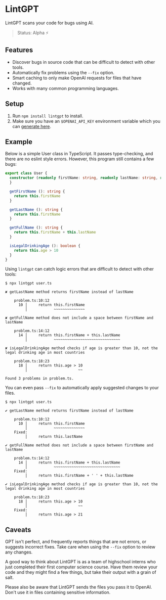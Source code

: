 # LintGPT

LintGPT scans your code for bugs using AI.

> Status: Alpha ⚡

## Features

- Discover bugs in source code that can be difficult to detect with other tools.
- Automatically fix problems using the `--fix` option.
- Smart caching to only make OpenAI requests for files that have changed.
- Works with many common programming languages.

## Setup

1. Run `npm install lintgpt` to install.
2. Make sure you have an `$OPENAI_API_KEY` environment variable which you can [generate
here](https://beta.openai.com/account/api-keys).

## Example

Below is a simple User class in TypeScript. It passes type-checking, and there are no eslint style errors. However, this program still contains a few bugs:

```typescript
export class User {
  constructor (readonly firstName: string, readonly lastName: string, readonly age: number) {
  }

  getFirstName (): string {
    return this.firstName
  }

  getLastName (): string {
    return this.firstName
  }

  getFullName (): string {
    return this.firstName + this.lastName
  }

  isLegalDrinkingAge (): boolean {
    return this.age > 10
  }
}
```

Using `lintgpt` can catch logic errors that are difficult to detect with other tools:

```
$ npx lintgpt user.ts

✘ getLastName method returns firstName instead of lastName

    problem.ts:10:12
      10 │     return this.firstName
         │            ~~~~~~~~~~~~~~

✘ getFullName method does not include a space between firstName and lastName

    problem.ts:14:12
      14 │     return this.firstName + this.lastName
         │            ~~~~~~~~~~~~~~~~~~~~~~~~~~~~~~

✘ isLegalDrinkingAge method checks if age is greater than 10, not the legal drinking age in most countries

    problem.ts:18:23
      18 │     return this.age > 10
         │                       ~~

Found 3 problems in problem.ts.
```

You can even pass `--fix` to automatically apply suggested changes to your files.

```
$ npx lintgpt user.ts

✔ getLastName method returns firstName instead of lastName

    problem.ts:10:12
      10 │     return this.firstName
         │            ~~~~~~~~~~~~~~
    Fixed:
         │     return this.lastName

✔ getFullName method does not include a space between firstName and lastName

    problem.ts:14:12
      14 │     return this.firstName + this.lastName
         │            ~~~~~~~~~~~~~~~~~~~~~~~~~~~~~~
    Fixed:
         │     return this.firstName + ' ' + this.lastName

✔ isLegalDrinkingAge method checks if age is greater than 10, not the legal drinking age in most countries

    problem.ts:18:23
      18 │     return this.age > 10
         │                       ~~
    Fixed:
         │     return this.age > 21
```

## Caveats

GPT isn't perfect, and frequently reports things that are not errors, or suggests incorrect fixes. Take care when using the `--fix` option to review any changes.

A good way to think about LintGPT is as a team of highschool interns who just completed their first computer science course. Have them review your code and they might find a few things, but take their output with a grain of salt.

Please also be aware that LintGPT sends the files you pass it to OpenAI. Don't use it in files containing sensitive information.
